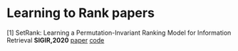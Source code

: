 # Learning to Rank papers

[1] SetRank: Learning a Permutation-Invariant Ranking Model for Information Retrieval **SIGIR,2020** [paper](https://arxiv.org/pdf/1912.05891.pdf) [code](https://github.com/pl8787/SetRank)
